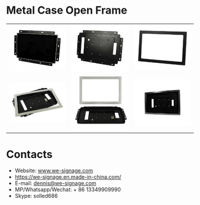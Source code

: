 # Metal Case Open Frame
<a href="./img/1.png">
<table>
    <tr>
        <td width="33.3%">
            <img src="./img/1.jpg">
        </td>
        <td width="33.3%">
            <img src="./img/2.jpg">
        </td>
        <td width="33.3%">
            <img src="./img/3.jpg">
        </td>
    </tr>
    <tr>
        <td width="33.3%">
            <img src="./img/4.jpg">
        </td>
        <td width="33.3%">
            <img src="./img/5.jpg">
        </td>
        <td width="33.3%">
            <img src="./img/7.jpg">
        </td>
    </tr>
</table>
</a>

# Contacts

- Website: www.we-signage.com
- https://we-signage.en.made-in-china.com/
- E-mail: dennis@we-signage.com
- MP/Whatsapp/Wechat: + 86 13349909990
- Skype: solled686
